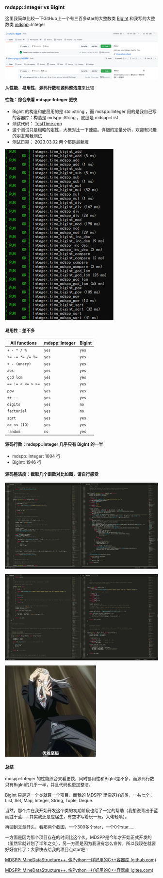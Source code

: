 ### mdspp::Integer vs BigInt

这里我简单比较一下GitHub上一个有三百多star的大整数类 [BigInt](https://github.com/faheel/BigInt) 和我写的大整数类 [mdspp](https://github.com/chen-qingyu/MDSPP)::Integer

![](./img/1.png) ![](./img/2.png)

从**性能**，**易用性**，**源码行数**和**源码整洁度**来比较

#### 性能：综合来看 mdspp::Integer 更快

- BigInt 的构造和底层用的是 std::string ，而 mdspp::Integer 用的是我自己写的容器库：构造是 mdspp::String ，底层是 mdspp::List
- 测试代码： [TestTime.cpp](./TestTime.cpp)
- 这个测试只是粗略的定性，大概对比一下速度。详细的定量分析，欢迎有兴趣的朋友帮我测试
- 测试日期： 2023.03.02 两个都是最新版

![](./img/3.png)

#### 易用性：差不多

| All functions     | mdspp::Integer | BigInt |
| ----------------- | -------------- | ------ |
| `+ - * / %`       | `yes`          | `yes`  |
| `+= -= *= /= %=`  | `yes`          | `yes`  |
| `+ - (unary)`     | `yes`          | `yes`  |
| `abs`             | `yes`          | `yes`  |
| `gcd lcm`         | `yes`          | `yes`  |
| `== != < <= > >=` | `yes`          | `yes`  |
| `pow`             | `yes`          | `yes`  |
| `++ --`           | `yes`          | `yes`  |
| `digits`          | `yes`          | `no`   |
| `factorial`       | `yes`          | `no`   |
| `sqrt`            | `yes`          | `yes`  |
| `>> << (IO)`      | `yes`          | `yes`  |
| `random`          | `no`           | `yes`  |

#### 源码行数：mdspp::Integer 几乎只有 BigInt 的一半

- mdspp::Integer: 1004 行
- BigInt: 1946 行

#### 源码整洁度：截取几个函数对比如图，请自行感受

![](./img/4.png)

![](./img/5.png)

<img src="./img/6.png" height="300" />

#### 总结

mdspp::Integer 的性能综合来看更快，同时易用性和BigInt差不多，而源码行数只有BigInt的几乎一半，并且代码也更加整洁。

BigInt 只是这一个类就算一个项目，而我的 MDSPP 里像这样的类，一共七个： List, Set, Map, Integer, String, Tuple, Deque.

当然，那个库在我开始开发这个类的初期阶段也给了一定的帮助（我想说青出于蓝而胜于蓝……其实我还是应届生，有空才写着玩一玩，大佬轻喷）。

再回到文章开头，看那两个截图，一个300多个star，一个0个star……

一方面是因为那个项目存在的时间比这个久，MDSPP是今年才开始正式开发的（虽然早就计划了半年之久），另一方面是因为我没有怎么宣传，所以我现在就要好好宣传了：大家快去给我的项目点star吧！

[MDSPP: MineDataStructure++. 像Python一样好用的C++容器库 (github.com)](https://github.com/chen-qingyu/MDSPP)

[MDSPP: MineDataStructure++. 像Python一样好用的C++容器库 (gitee.com)](https://gitee.com/ChobitsY/mdspp)
